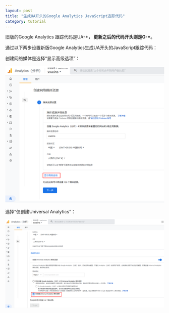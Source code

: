 ```yaml
---
layout: post
title: "生成UA开头的Google Analytics JavaScript追踪代码"
category: tutorial
---
```


旧版的Google Analytics 跟踪代码是UA-\*****， 更新之后的代码开头则是G-\*****。

通过以下两步设置新版Google Analytics生成UA开头的JavaScript跟踪代码：

创建网络媒体是选择“显示高级选项”：

![google_analytics_setting_01](\images\google_analytics_setting_01.png)



选择“仅创建Universal Analytics”：

![google_analytics_setting_02](\images\google_analytics_setting_02.png)







